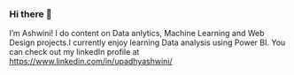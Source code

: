 ### Hi there  👋

I’m  Ashwini! I do content on Data anlytics, Machine Learning and Web Design projects.I currently enjoy learning Data analysis using Power BI.
You can check out my linkedIn profile at https://www.linkedin.com/in/upadhyashwini/

